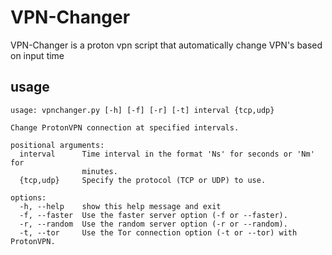 # VPN-Changer
VPN-Changer is a proton vpn script that automatically change VPN's based on input time

## usage

```
usage: vpnchanger.py [-h] [-f] [-r] [-t] interval {tcp,udp}

Change ProtonVPN connection at specified intervals.

positional arguments:
  interval      Time interval in the format 'Ns' for seconds or 'Nm' for
                minutes.
  {tcp,udp}     Specify the protocol (TCP or UDP) to use.

options:
  -h, --help    show this help message and exit
  -f, --faster  Use the faster server option (-f or --faster).
  -r, --random  Use the random server option (-r or --random).
  -t, --tor     Use the Tor connection option (-t or --tor) with ProtonVPN.
```
